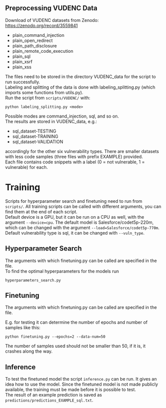 ## Preprocessing VUDENC Data
Download of VUDENC datasets from Zenodo:   
https://zenodo.org/record/3559841
* plain_command_injection   
* plain_open_redirect   
* plain_path_disclosure   
* plain_remote_code_execution  
* plain_sql   
* plain_xsrf   
* plain_xss   


The files need to be stored in the directory VUDENC_data for the script to run successfully.   
Labeling and splitting of the data is done with labeling_splitting.py (which imports some functions from utils.py).   
Run the script from `scripts/VUDENC/` with:    

`python labeling_splitting.py <mode>` 

Possible modes are command_injection, sql, and so on.   
The results are stored in VUDENC_data, e.g.:  

* sql_dataset-TESTING  
* sql_dataset-TRAINING  
* sql_dataset-VALIDATION    

accordingly for the other six vulnerability types. There are smaller datasets with less code samples (three files with prefix EXAMPLE) provided.   
Each file contains code snippets with a label (0 = not vulnerable, 1 = vulnerable) for each.

# Training
Scripts for hyperparameter search and finetuning need to run from `scripts/`. All training scripts can be called with different arguments, you can find them at the end of each script.  
Default device is a GPU, but it can be run on a CPU as well, with the argument `--device=cpu`.
The default model is  Salesforce/codet5p-220m, which can be changed with the argument `--load=Salesforce/codet5p-770m`.   
Default vulnerability type is sql, it can be changed with `--vuln_type`.

## Hyperparameter Search
The arguments with which finetuning.py can be called are specified in the file.   
To find the optimal hyperparameters for the models run

`hyperparameters_search.py`   



## Finetuning


The arguments with which finetuning.py can be called are specified in the file.   

E.g. for testing it can determine the number of epochs and number of samples like this:  

`python finetuning.py --epochs=2 --data-num=50`  

The number of samples used should not be smaller than 50, if it is, it crashes along the way. 

## Inference 
To test the finetuned model the script `inference.py` can be run. It gives an idea how to use the model. Since the finetuned model is not made publicly available, the training must be made before it is possible to test.  
The result of an example prediction is saved as `predictions/predictions_EXAMPLE_sql.txt`.

